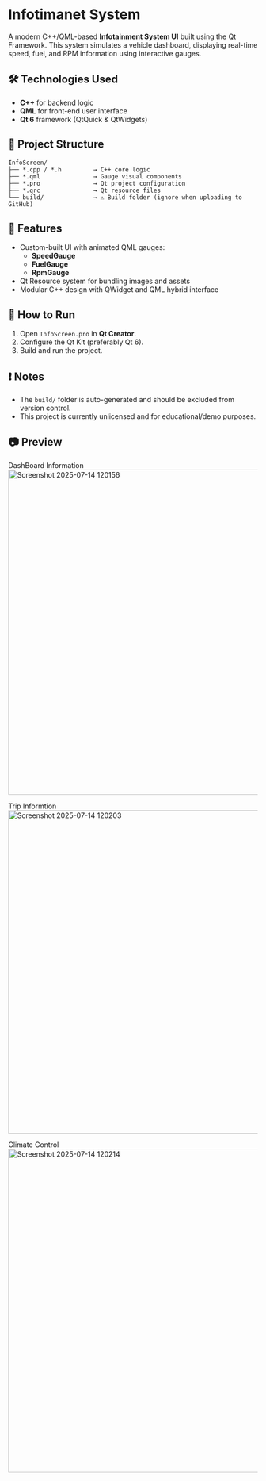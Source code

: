 # Infotimanet System

A modern C++/QML-based **Infotainment System UI** built using the Qt Framework. This system simulates a vehicle dashboard, displaying real-time speed, fuel, and RPM information using interactive gauges.

## 🛠 Technologies Used

- **C++** for backend logic
- **QML** for front-end user interface
- **Qt 6** framework (QtQuick & QtWidgets)

## 📁 Project Structure

```
InfoScreen/
├── *.cpp / *.h         → C++ core logic
├── *.qml               → Gauge visual components
├── *.pro               → Qt project configuration
├── *.qrc               → Qt resource files
└── build/              → ⚠️ Build folder (ignore when uploading to GitHub)
```

## 🚀 Features

- Custom-built UI with animated QML gauges:
  - **SpeedGauge**
  - **FuelGauge**
  - **RpmGauge**
- Qt Resource system for bundling images and assets
- Modular C++ design with QWidget and QML hybrid interface

## 🧪 How to Run

1. Open `InfoScreen.pro` in **Qt Creator**.
2. Configure the Qt Kit (preferably Qt 6).
3. Build and run the project.

## ❗ Notes

- The `build/` folder is auto-generated and should be excluded from version control.
- This project is currently unlicensed and for educational/demo purposes.

## 📷 Preview
DashBoard Information
<img width="960" height="656" alt="Screenshot 2025-07-14 120156" src="https://github.com/user-attachments/assets/a0c59d1a-1c32-44aa-b057-be2e19294bc2" />

Trip Informtion
<img width="959" height="652" alt="Screenshot 2025-07-14 120203" src="https://github.com/user-attachments/assets/54478a44-383e-441b-a958-b5823ce0d69c" />

Climate Control 
<img width="956" height="653" alt="Screenshot 2025-07-14 120214" src="https://github.com/user-attachments/assets/af429b69-6293-4a0e-8ff4-c058b56011bd" />

